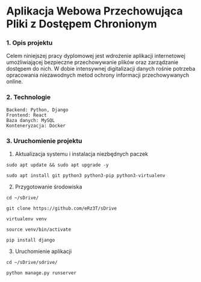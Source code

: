 # Aplikacja Webowa Przechowująca Pliki z Dostępem Chronionym

### 1. Opis projektu

Celem niniejszej pracy dyplomowej jest  wdrożenie aplikacji internetowej umożliwiającej bezpieczne przechowywanie plików oraz zarządzanie dostępem do nich. W dobie intensywnej digitalizacji danych rośnie potrzeba opracowania niezawodnych metod ochrony informacji przechowywanych online.

### 2. Technologie
    Backend: Python, Django
    Frontend: React
    Baza danych: MySQL
    Konteneryzacja: Docker

### 3. Uruchomienie projektu

1. Aktualizacja systemu i instalacja niezbędnych paczek

```
sudo apt update && sudo apt upgrade -y

sudo apt install git python3 python3-pip python3-virtualenv
```

2. Przygotowanie środowiska

```
cd ~/sDrive/

git clone https://github.com/eRz3T/sDrive

virtualenv venv
 
source venv/bin/activate

pip install django
```

3. Uruchomienie aplikacji

```
cd ~/sDrive/sdrive/

python manage.py runserver
```

